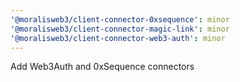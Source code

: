 ```yaml
---
'@moralisweb3/client-connector-0xsequence': minor
'@moralisweb3/client-connector-magic-link': minor
'@moralisweb3/client-connector-web3-auth': minor
---
```


Add Web3Auth and 0xSequence connectors
